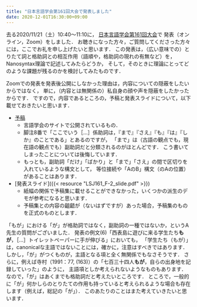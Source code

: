 ```yaml
---
title: "日本言語学会第161回大会で発表しました"
date: 2020-12-01T16:30:00+09:00
---
```


去る2020/11/21（土）10:40～11:10に，
    [日本言語学会第161回大会](http://www.ls-japan.org/modules/documents/index.php?cat_id=173)で
    発表（オンライン，Zoom）をしました．
お聴きになった方々，ご質問してくださった方々には，ここでお礼を申し上げたいと思います．
この発表は，（広い意味での）とりたて詞と格助詞との相互作用（語順や，格助詞の現れの有無など）を，Nanosyntax理論で記述してみたらどうか，
    そして，そのときに理論にとってどのような課題が残るのかを検討してみたものです．

Zoomでの発表を発表後公開にしなかった理由は，内容についての隠蔽をしたいからではなく，
    単に，（内容とは無関係の）私自身の顔や声を隠蔽をしたかったからです．
ですので，内容であるところの，予稿と発表スライドについて，以下載せておきたいと思います．

- [予稿](http://www.ls-japan.org/modules/documents/LSJpapers/meeting/161/handouts/f/F-2_161.pdf)
    - 言語学会のサイトで公開されているもの．
    - 脚注8番で「ここでいう［...］係助詞は，『まで』『さえ』『も』『は』『しか』のことである」とあるのですが，
        「まで」は（古語の観点でも，現在語の観点でも）副助詞だと分類されるのがほとんどです．
        こう書いてしまったことについては後悔しています．
    - もっとも，副助詞「だけ」「ばかり」と「まで」「さえ」の間で区切りを入れているような構文として，
            等位接続や「AのB」構文（のAの位置）があることはあります．
- [発表スライド]({{< resource "LSJ161_F-2_slide.pdf" >}})
    - 紙幅の関係で予稿集に載せることができなかった，いくつかの派生のデモが参考になると思います．
    - 予稿集との内容の齟齬が（ないはずですが）あった場合，予稿集のものを正式のものとします．

「もが」における「が」が格助詞ではなく，副助詞の一種ではないか，というA先生の質問がございました．
発表の例文(6)「西表島に遊びに来る学生たち**もが**，［...］トイレットペーパーに手が伸びる」においても，
    「学生たち（もが）」は，canonicalな主語ではないことには，確かに，注意はすべきではあります．
しかし，「が」がつくものが，主語となる項と全く無関係でもなさそうです．
さらに，例えば寺村（1991：77, (163)）の「七百三十四人**もが**，自らの出身地を記録していった」のように，
    主語項としか考えられないようなものもあります．
なので，「が」はあくまでも格助詞だと考えたいところです．
ところで，一般的に「が」何かしらのとりたての作用も持っていると考えられるような場合も存在します（例えば，総記の「が」）．
このあたりのことはまた考えていきたいと思います．